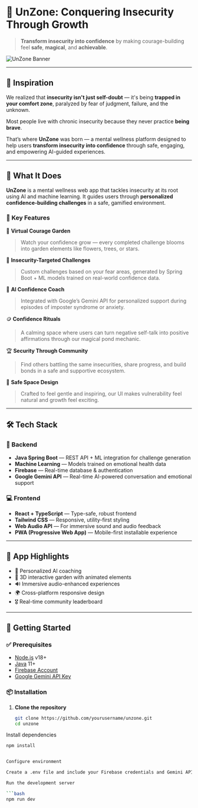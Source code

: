 # 🌱 UnZone: Conquering Insecurity Through Growth

> **Transform insecurity into confidence** by making courage-building feel **safe**, **magical**, and **achievable**.

![UnZone Banner](https://img.shields.io/badge/UnZone-Mental_Wellness_Platform-46A094?style=for-the-badge&logo=react)

---

## 🚀 Inspiration

We realized that **insecurity isn't just self-doubt** — it's being **trapped in your comfort zone**, paralyzed by fear of judgment, failure, and the unknown.

Most people live with chronic insecurity because they never practice **being brave**.

That’s where **UnZone** was born — a mental wellness platform designed to help users **transform insecurity into confidence** through safe, engaging, and empowering AI-guided experiences.

---

## 🤖 What It Does

**UnZone** is a mental wellness web app that tackles insecurity at its root using AI and machine learning. It guides users through **personalized confidence-building challenges** in a safe, gamified environment.

### 🔑 Key Features

🌿 **Virtual Courage Garden**  
> Watch your confidence grow — every completed challenge blooms into garden elements like flowers, trees, or stars.

🎯 **Insecurity-Targeted Challenges**  
> Custom challenges based on your fear areas, generated by Spring Boot + ML models trained on real-world confidence data.

🤖 **AI Confidence Coach**  
> Integrated with Google’s Gemini API for personalized support during episodes of imposter syndrome or anxiety.

🪙 **Confidence Rituals**  
> A calming space where users can turn negative self-talk into positive affirmations through our magical pond mechanic.

🏆 **Security Through Community**  
> Find others battling the same insecurities, share progress, and build bonds in a safe and supportive ecosystem.

📱 **Safe Space Design**  
> Crafted to feel gentle and inspiring, our UI makes vulnerability feel natural and growth feel exciting.

---

## 🛠 Tech Stack

### 🔧 Backend
- **Java Spring Boot** — REST API + ML integration for challenge generation  
- **Machine Learning** — Models trained on emotional health data  
- **Firebase** — Real-time database & authentication  
- **Google Gemini API** — Real-time AI-powered conversation and emotional support  

### 💻 Frontend
- **React + TypeScript** — Type-safe, robust frontend  
- **Tailwind CSS** — Responsive, utility-first styling  
- **Web Audio API** — For immersive sound and audio feedback  
- **PWA (Progressive Web App)** — Mobile-first installable experience  

---

## 🌟 App Highlights

- 🧠 Personalized AI coaching  
- 🌱 3D interactive garden with animated elements  
- 🔊 Immersive audio-enhanced experiences  
- 🌍 Cross-platform responsive design  
- 🎖 Real-time community leaderboard  

---

## 🧪 Getting Started

### ✅ Prerequisites

- [Node.js](https://nodejs.org/) v18+
- [Java](https://www.oracle.com/java/technologies/javase/jdk11-archive-downloads.html) 11+
- [Firebase Account](https://firebase.google.com/)
- [Google Gemini API Key](https://aistudio.google.com/app)

### 📦 Installation

1. **Clone the repository**
   ```bash
   git clone https://github.com/yourusername/unzone.git
   cd unzone
Install dependencies


   ```bash
npm install


Configure environment

Create a .env file and include your Firebase credentials and Gemini API key.

Run the development server

```bash
npm run dev
